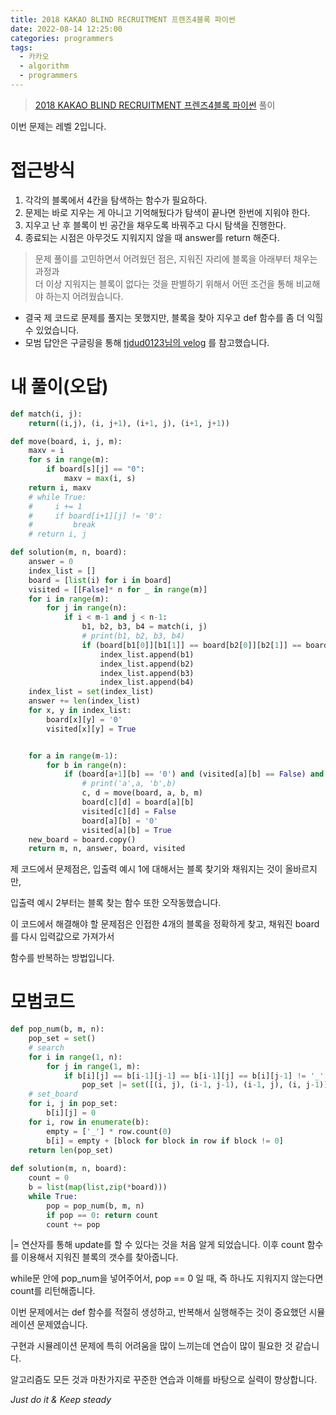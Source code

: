 ```yaml
---
title: 2018 KAKAO BLIND RECRUITMENT 프렌즈4블록 파이썬
date: 2022-08-14 12:25:00
categories: programmers
tags:
  - 카카오
  - algorithm
  - programmers
---
```


> [2018 KAKAO BLIND RECRUITMENT 프렌즈4블록 파이썬](https://school.programmers.co.kr/learn/courses/30/lessons/17679) 풀이

이번 문제는 레벨 2입니다.

# 접근방식

1. 각각의 블록에서 4칸을 탐색하는 함수가 필요하다.
2. 문제는 바로 지우는 게 아니고 기억해뒀다가 탐색이 끝나면 한번에 지워야 한다.
3. 지우고 난 후 블록이 빈 공간을 채우도록 바꿔주고 다시 탐색을 진행한다.
4. 종료되는 시점은 아무것도 지워지지 않을 때 answer를 return 해준다.

> 문제 풀이를 고민하면서 어려웠던 점은, 지워진 자리에 블록을 아래부터 채우는 과정과   
> 더 이상 지워지는 블록이 없다는 것을 판별하기 위해서 어떤 조건을 통해 비교해야 하는지 어려웠습니다.

- 결국 제 코드로 문제를 풀지는 못했지만, 블록을 찾아 지우고 def 함수를 좀 더 익힐 수 있었습니다.
- 모범 답안은 구글링을 통해 [tjdud0123님의 velog](https://velog.io/@tjdud0123/%ED%94%84%EB%A0%8C%EC%A6%88-4%EB%B8%94%EB%A1%9D-2018-%EC%B9%B4%EC%B9%B4%EC%98%A4-%EA%B3%B5%EC%B1%84-python) 를 참고했습니다.

# 내 풀이(오답)

~~~python
def match(i, j):
    return((i,j), (i, j+1), (i+1, j), (i+1, j+1))

def move(board, i, j, m):
    maxv = i
    for s in range(m):
        if board[s][j] == "0":
            maxv = max(i, s)
    return i, maxv
    # while True:
    #     i += 1
    #     if board[i+1][j] != '0':
    #         break
    # return i, j

def solution(m, n, board):
    answer = 0
    index_list = []
    board = [list(i) for i in board]
    visited = [[False]* n for _ in range(m)]
    for i in range(m):
        for j in range(n):
            if i < m-1 and j < n-1:
                b1, b2, b3, b4 = match(i, j)
                # print(b1, b2, b3, b4)
                if (board[b1[0]][b1[1]] == board[b2[0]][b2[1]] == board[b3[0]][b3[1]] == board[b4[0]][b4[1]]) and(visited[b1[0]][b1[1]] == visited[b2[0]][b2[1]] == visited[b3[0]][b3[1]] == visited[b4[0]][b4[1]]== False):
                    index_list.append(b1)
                    index_list.append(b2)
                    index_list.append(b3)
                    index_list.append(b4)
    index_list = set(index_list)
    answer += len(index_list)
    for x, y in index_list:
        board[x][y] = '0'
        visited[x][y] = True


    for a in range(m-1):
        for b in range(n):
            if (board[a+1][b] == '0') and (visited[a][b] == False) and (board[a][b] != '0'):
                # print('a',a, 'b',b)
                c, d = move(board, a, b, m)
                board[c][d] = board[a][b]
                visited[c][d] = False
                board[a][b] = '0'
                visited[a][b] = True
    new_board = board.copy()
    return m, n, answer, board, visited
~~~

제 코드에서 문제점은, 입출력 예시 1에 대해서는 블록 찾기와 채워지는 것이 올바르지만, 

입출력 예시 2부터는 블록 찾는 함수 또한 오작동했습니다.

이 코드에서 해결해야 할 문제점은 인접한 4개의 블록을 정확하게 찾고, 채워진 board를 다시 입력값으로 가져가서

함수를 반복하는 방법입니다.

# 모범코드

~~~python
def pop_num(b, m, n):
    pop_set = set()
    # search
    for i in range(1, n):
        for j in range(1, m):
            if b[i][j] == b[i-1][j-1] == b[i-1][j] == b[i][j-1] != '_':
                pop_set |= set([(i, j), (i-1, j-1), (i-1, j), (i, j-1)])
    # set_board
    for i, j in pop_set:
        b[i][j] = 0        
    for i, row in enumerate(b):
        empty = ['_'] * row.count(0)
        b[i] = empty + [block for block in row if block != 0]
    return len(pop_set)
     
def solution(m, n, board):
    count = 0
    b = list(map(list,zip(*board)))
    while True:
        pop = pop_num(b, m, n)
        if pop == 0: return count
        count += pop
~~~

|= 연산자를 통해 update를 할 수 있다는 것을 처음 알게 되었습니다. 이후 count 함수를 이용해서 지워진 블록의 갯수를 찾아줍니다.

while문 안에 pop_num을 넣어주어서, pop == 0 일 때, 즉 하나도 지워지지 않는다면 count를 리턴해줍니다.

이번 문제에서는 def 함수를 적절히 생성하고, 반복해서 실행해주는 것이 중요했던 시뮬레이션 문제였습니다.

구현과 시뮬레이션 문제에 특히 어려움을 많이 느끼는데 연습이 많이 필요한 것 같습니다.

알고리즘도 모든 것과 마찬가지로 꾸준한 연습과 이해를 바탕으로 실력이 향상합니다.  



*Just do it & Keep steady*
